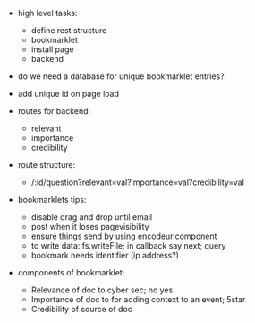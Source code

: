 - high level tasks:
  - define rest structure
  - bookmarklet
  - install page
  - backend

- do we need a database for unique bookmarklet entries?
- add unique id on page load

- routes for backend:
  - relevant
  - importance
  - credibility

- route structure: 
  - /:id/question?relevant=val?importance=val?credibility=val

- bookmarklets tips:
  - disable drag and drop until email
  - post when it loses pagevisibility
  - ensure things send by using encodeuricomponent
  - to write data: fs.writeFile; in callback say next; query
  - bookmark needs identifier (ip address?)
- components of bookmarklet:
  - Relevance of doc to cyber sec; no yes
  - Importance of doc to for adding context to an event; 5star
  - Credibility of source of doc
